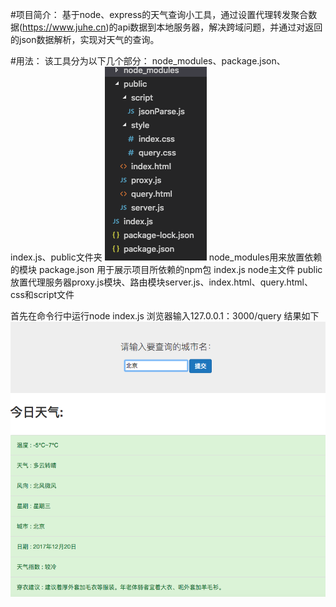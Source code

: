 #项目简介：
基于node、express的天气查询小工具，通过设置代理转发聚合数据(https://www.juhe.cn)的api数据到本地服务器，解决跨域问题，并通过对返回的json数据解析，实现对天气的查询。

#用法：
该工具分为以下几个部分：
node_modules、package.json、index.js、public文件夹
![Alt text](images/1.png)
node_modules用来放置依赖的模块
package.json 用于展示项目所依赖的npm包 
index.js node主文件
public 放置代理服务器proxy.js模块、路由模块server.js、index.html、query.html、css和script文件

首先在命令行中运行node index.js
浏览器输入127.0.0.1：3000/query
结果如下
![Alt text](images/2.png)


	
